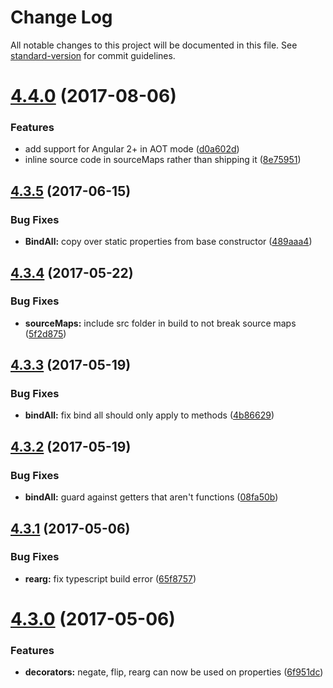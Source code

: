 # Change Log

All notable changes to this project will be documented in this file. See [standard-version](https://github.com/conventional-changelog/standard-version) for commit guidelines.

<a name="4.4.0"></a>
# [4.4.0](https://github.com/steelsojka/lodash-decorators/compare/v4.3.5...v4.4.0) (2017-08-06)


### Features

* add support for Angular 2+ in AOT mode ([d0a602d](https://github.com/steelsojka/lodash-decorators/commit/d0a602d))
* inline source code in sourceMaps rather than shipping it ([8e75951](https://github.com/steelsojka/lodash-decorators/commit/8e75951))



<a name="4.3.5"></a>
## [4.3.5](https://github.com/steelsojka/lodash-decorators/compare/v4.3.4...v4.3.5) (2017-06-15)


### Bug Fixes

* **BindAll:** copy over static properties from base constructor ([489aaa4](https://github.com/steelsojka/lodash-decorators/commit/489aaa4))



<a name="4.3.4"></a>
## [4.3.4](https://github.com/steelsojka/lodash-decorators/compare/v4.3.3...v4.3.4) (2017-05-22)


### Bug Fixes

* **sourceMaps:** include src folder in build to not break source maps ([5f2d875](https://github.com/steelsojka/lodash-decorators/commit/5f2d875))



<a name="4.3.3"></a>
## [4.3.3](https://github.com/steelsojka/lodash-decorators/compare/v4.3.2...v4.3.3) (2017-05-19)


### Bug Fixes

* **bindAll:** fix bind all should only apply to methods ([4b86629](https://github.com/steelsojka/lodash-decorators/commit/4b86629))



<a name="4.3.2"></a>
## [4.3.2](https://github.com/steelsojka/lodash-decorators/compare/v4.3.1...v4.3.2) (2017-05-19)


### Bug Fixes

* **bindAll:** guard against getters that aren't functions ([08fa50b](https://github.com/steelsojka/lodash-decorators/commit/08fa50b))



<a name="4.3.1"></a>
## [4.3.1](https://github.com/steelsojka/lodash-decorators/compare/v4.3.0...v4.3.1) (2017-05-06)


### Bug Fixes

* **rearg:** fix typescript build error ([65f8757](https://github.com/steelsojka/lodash-decorators/commit/65f8757))



<a name="4.3.0"></a>
# [4.3.0](https://github.com/steelsojka/lodash-decorators/compare/v4.2.1...v4.3.0) (2017-05-06)


### Features

* **decorators:** negate, flip, rearg can now be used on properties ([6f951dc](https://github.com/steelsojka/lodash-decorators/commit/6f951dc))
